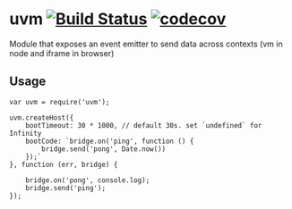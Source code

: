 # uvm [![Build Status](https://travis-ci.org/postmanlabs/uvm.svg?branch=develop)](https://travis-ci.org/postmanlabs/uvm) [![codecov](https://codecov.io/gh/postmanlabs/uvm/branch/develop/graph/badge.svg)](https://codecov.io/gh/postmanlabs/uvm)

Module that exposes an event emitter to send data across contexts (vm in node and iframe in browser)

## Usage

```
var uvm = require('uvm');

uvm.createHost({
    bootTimeout: 30 * 1000, // default 30s. set `undefined` for Infinity
    bootCode: `bridge.on('ping', function () {
        bridge.send('pong', Date.now())
    });`
}, function (err, bridge) {

    bridge.on('pong', console.log);
    bridge.send('ping');
});
```
